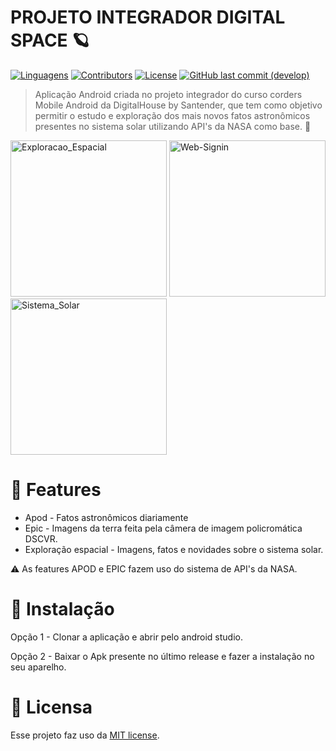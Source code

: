# PROJETO INTEGRADOR DIGITAL SPACE 🪐

[![Linguagens](https://img.shields.io/github/languages/count/paulo4fs/pidigitalhouse?color=%23DDDDDD&style=for-the-badge)](https://github.com/paulo4fs/pidigitalhouse/search?l=kotlin)
[![Contributors](https://img.shields.io/github/contributors/paulo4fs/pidigitalhouse?color=%23DDDDDD&style=for-the-badge)](https://github.com/paulo4fs/pidigitalhouse/network/members)
[![License](https://img.shields.io/github/license/paulo4fs/pidigitalhouse?color=%23DDDDDD&style=for-the-badge)](https://github.com/paulo4fs/pidigitalhouse/blob/develop/LICENSE)
[![GitHub last commit (develop)](https://img.shields.io/github/last-commit/paulo4fs/pidigitalhouse/develop?color=%23DDDDDD&style=for-the-badge)](#)


> Aplicação Android criada no projeto integrador do curso corders Mobile Android da DigitalHouse by Santender, que tem como objetivo permitir o estudo e exploração dos mais novos fatos astronômicos presentes no sistema solar utilizando API's da NASA como base. 🚀

<div>
<img width="250" src="https://i.ibb.co/GCLJZy4/Screenshot-1605798951.png" alt="Exploracao_Espacial" border="0"> <img width="250" src="https://i.ibb.co/HHqJgth/Screenshot-1605798976.png" alt="Web-Signin" border="0"> <img width="250" src="https://i.ibb.co/vCWvxQn/Screenshot-1605798987.png" alt="Sistema_Solar" border="0">
</div>

# :rocket: Features

* Apod - Fatos astronômicos diariamente
* Epic - Imagens da terra feita pela câmera de imagem policromática DSCVR.
* Exploração espacial - Imagens, fatos e novidades sobre o sistema solar.

⚠ As features APOD e EPIC fazem uso do sistema de API's da NASA.

# :construction_worker: Instalação

Opção 1 - Clonar a aplicação e abrir pelo android studio. 

Opção 2 - Baixar o Apk presente no último release e fazer a instalação no seu aparelho.

# :closed_book: Licensa

Esse projeto faz uso da [MIT license](https://github.com/paulo4fs/pidigitalhouse/blob/develop/LICENSE).